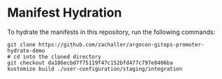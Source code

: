 # Manifest Hydration

To hydrate the manifests in this repository, run the following commands:

```shell
git clone https://github.com/zachaller/argocon-gitops-promoter-hydrate-demo
# cd into the cloned directory
git checkout da186ecbd7f75119f47c152bfd477c797e8406ba
kustomize build ./user-configuration/staging/integration
```
